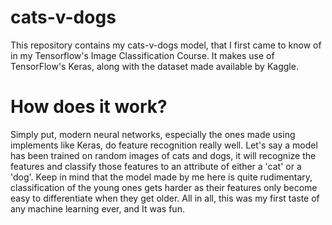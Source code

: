 # cats-v-dogs #
This repository contains my cats-v-dogs model, that I first came to know of in my Tensorflow's Image Classification Course.
It makes use of TensorFlow's Keras, along with the dataset made available by Kaggle. 

# How does it work? #
Simply put, modern neural networks, especially the ones made using implements like Keras, do feature recognition really well. Let's say a model has been trained on random images of cats and dogs, it will recognize the features and classify those features to an attribute of either a 'cat' or a 'dog'. Keep in mind that the model made by me here is quite rudimentary, classification of the young ones gets harder as their features only become easy to differentiate when they get older. All in all, this was my first taste of any machine learning ever, and It was fun. 
